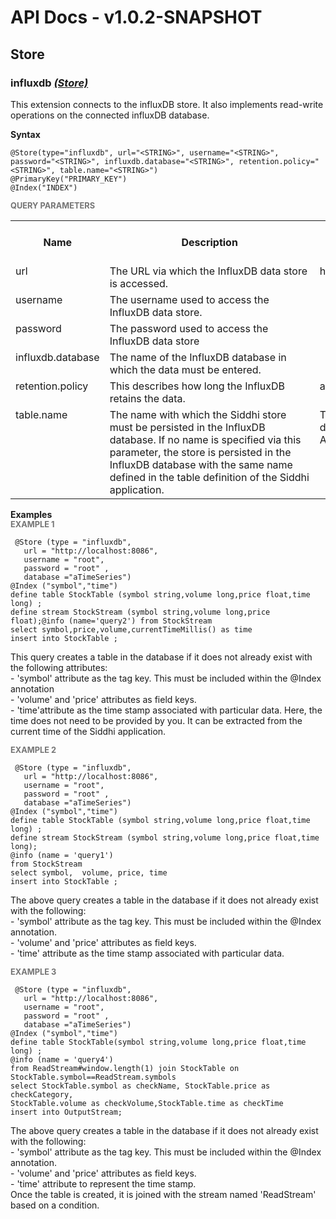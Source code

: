 # API Docs - v1.0.2-SNAPSHOT

## Store

### influxdb *<a target="_blank" href="https://wso2.github.io/siddhi/documentation/siddhi-4.0/#store">(Store)</a>*

<p style="word-wrap: break-word">This extension connects to the influxDB store. It also implements read-write operations on the connected influxDB database.</p>

<span id="syntax" class="md-typeset" style="display: block; font-weight: bold;">Syntax</span>
```
@Store(type="influxdb", url="<STRING>", username="<STRING>", password="<STRING>", influxdb.database="<STRING>", retention.policy="<STRING>", table.name="<STRING>")
@PrimaryKey("PRIMARY_KEY")
@Index("INDEX")
```

<span id="query-parameters" class="md-typeset" style="display: block; color: rgba(0, 0, 0, 0.54); font-size: 12.8px; font-weight: bold;">QUERY PARAMETERS</span>
<table>
    <tr>
        <th>Name</th>
        <th style="min-width: 20em">Description</th>
        <th>Default Value</th>
        <th>Possible Data Types</th>
        <th>Optional</th>
        <th>Dynamic</th>
    </tr>
    <tr>
        <td style="vertical-align: top">url</td>
        <td style="vertical-align: top; word-wrap: break-word"> The URL via which the InfluxDB data store is accessed.</td>
        <td style="vertical-align: top">http://localhost:8086 </td>
        <td style="vertical-align: top">STRING</td>
        <td style="vertical-align: top">No</td>
        <td style="vertical-align: top">No</td>
    </tr>
    <tr>
        <td style="vertical-align: top">username</td>
        <td style="vertical-align: top; word-wrap: break-word"> The username used to access the InfluxDB data store.</td>
        <td style="vertical-align: top"></td>
        <td style="vertical-align: top">STRING</td>
        <td style="vertical-align: top">No</td>
        <td style="vertical-align: top">No</td>
    </tr>
    <tr>
        <td style="vertical-align: top">password</td>
        <td style="vertical-align: top; word-wrap: break-word"> The password used to access the InfluxDB data store </td>
        <td style="vertical-align: top"></td>
        <td style="vertical-align: top">STRING</td>
        <td style="vertical-align: top">No</td>
        <td style="vertical-align: top">No</td>
    </tr>
    <tr>
        <td style="vertical-align: top">influxdb.database</td>
        <td style="vertical-align: top; word-wrap: break-word"> The name of the InfluxDB database in which the data must be entered. </td>
        <td style="vertical-align: top"></td>
        <td style="vertical-align: top">STRING</td>
        <td style="vertical-align: top">No</td>
        <td style="vertical-align: top">No</td>
    </tr>
    <tr>
        <td style="vertical-align: top">retention.policy</td>
        <td style="vertical-align: top; word-wrap: break-word">This describes how long the InfluxDB retains the data.</td>
        <td style="vertical-align: top">autogen</td>
        <td style="vertical-align: top">STRING</td>
        <td style="vertical-align: top">Yes</td>
        <td style="vertical-align: top">No</td>
    </tr>
    <tr>
        <td style="vertical-align: top">table.name</td>
        <td style="vertical-align: top; word-wrap: break-word">The name with which the Siddhi store must be persisted in the InfluxDB database. If no name is specified via this parameter, the store is persisted in the InfluxDB database with the same name defined in the table definition of the Siddhi application.</td>
        <td style="vertical-align: top">The table name defined in the Siddhi Application query.</td>
        <td style="vertical-align: top">STRING</td>
        <td style="vertical-align: top">Yes</td>
        <td style="vertical-align: top">No</td>
    </tr>
</table>

<span id="examples" class="md-typeset" style="display: block; font-weight: bold;">Examples</span>
<span id="example-1" class="md-typeset" style="display: block; color: rgba(0, 0, 0, 0.54); font-size: 12.8px; font-weight: bold;">EXAMPLE 1</span>
```
 @Store (type = "influxdb",
   url = "http://localhost:8086",
   username = "root",
   password = "root" ,
   database ="aTimeSeries")
@Index ("symbol","time")
define table StockTable (symbol string,volume long,price float,time long) ;
define stream StockStream (symbol string,volume long,price float);@info (name='query2') from StockStream
select symbol,price,volume,currentTimeMillis() as time
insert into StockTable ;
```
<p style="word-wrap: break-word"> This query creates a table in the database if it does not already exist with the following attributes:<br>- 'symbol' attribute as the tag key. This must be  included within the @Index annotation<br>- 'volume' and 'price' attributes as field keys.<br>- 'time'attribute as the time stamp associated with particular data. Here, the time does not need to be provided by you. It can be extracted from the current time of the Siddhi application.</p>

<span id="example-2" class="md-typeset" style="display: block; color: rgba(0, 0, 0, 0.54); font-size: 12.8px; font-weight: bold;">EXAMPLE 2</span>
```
 @Store (type = "influxdb",
   url = "http://localhost:8086",
   username = "root",
   password = "root" ,
   database ="aTimeSeries")
@Index ("symbol","time")
define table StockTable (symbol string,volume long,price float,time long) ;
define stream StockStream (symbol string,volume long,price float,time long);
@info (name = 'query1')  
from StockStream 
select symbol,  volume, price, time
insert into StockTable ;
```
<p style="word-wrap: break-word">The above query creates a table in the database if it does not already exist with the following:<br>- 'symbol' attribute as the tag key. This must be  included within the @Index annotation.<br>- 'volume' and 'price' attributes as field keys.<br>- 'time' attribute as the time stamp associated with particular data.</p>

<span id="example-3" class="md-typeset" style="display: block; color: rgba(0, 0, 0, 0.54); font-size: 12.8px; font-weight: bold;">EXAMPLE 3</span>
```
 @Store (type = "influxdb",
   url = "http://localhost:8086",
   username = "root",
   password = "root" ,
   database ="aTimeSeries")
@Index ("symbol","time")
define table StockTable(symbol string,volume long,price float,time long) ;
@info (name = 'query4')
from ReadStream#window.length(1) join StockTable on StockTable.symbol==ReadStream.symbols 
select StockTable.symbol as checkName, StockTable.price as checkCategory,
StockTable.volume as checkVolume,StockTable.time as checkTime
insert into OutputStream; 
```
<p style="word-wrap: break-word">The above query creates a table in the database if it does not already exist with the following:<br>- 'symbol' attribute as the tag key. This must be  included within the @Index annotation.<br>- 'volume' and 'price' attributes as field keys.<br>- 'time' attribute to represent the time stamp.<br>Once the table is created, it is joined with the stream named 'ReadStream' based on a condition.</p>

